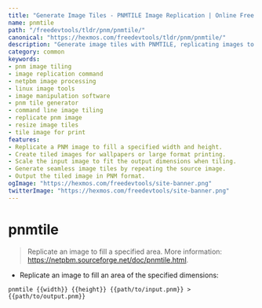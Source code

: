 ```yaml
---
title: "Generate Image Tiles - PNMTILE Image Replication | Online Free DevTools by Hexmos"
name: pnmtile
path: "/freedevtools/tldr/pnm/pnmtile/"
canonical: "https://hexmos.com/freedevtools/tldr/pnm/pnmtile/"
description: "Generate image tiles with PNMTILE, replicating images to specified dimensions. Efficient image manipulation for various applications. Free online tool, no registration required."
category: common
keywords:
- pnm image tiling
- image replication command
- netpbm image processing
- linux image tools
- image manipulation software
- pnm tile generator
- command line image tiling
- replicate pnm image
- resize image tiles
- tile image for print
features:
- Replicate a PNM image to fill a specified width and height.
- Create tiled images for wallpapers or large format printing.
- Scale the input image to fit the output dimensions when tiling.
- Generate seamless image tiles by repeating the source image.
- Output the tiled image in PNM format.
ogImage: "https://hexmos.com/freedevtools/site-banner.png"
twitterImage: "https://hexmos.com/freedevtools/site-banner.png"
---
```


# pnmtile

> Replicate an image to fill a specified area.
> More information: <https://netpbm.sourceforge.net/doc/pnmtile.html>.

- Replicate an image to fill an area of the specified dimensions:

`pnmtile {{width}} {{height}} {{path/to/input.pnm}} > {{path/to/output.pnm}}`
